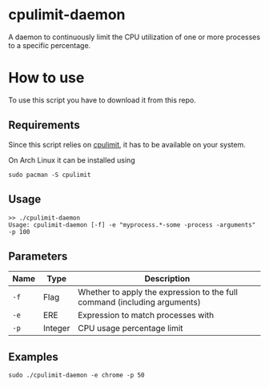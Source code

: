 # cpulimit-daemon
A daemon to continuously limit the CPU utilization of one or more processes to a specific percentage.

# How to use

To use this script you have to download it from this repo.

## Requirements

Since this script relies on [cpulimit](https://github.com/opsengine/cpulimit), it has to be available on your system.

On Arch Linux it can be installed using
```shell
sudo pacman -S cpulimit
```

## Usage

```
>> ./cpulimit-daemon 
Usage: cpulimit-daemon [-f] -e "myprocess.*-some -process -arguments" -p 100
```

## Parameters

| Name | Type    | Description |
|------|---------|-------------|
| `-f` | Flag    | Whether to apply the expression to the full command (including arguments) |
| `-e` | ERE     | Expression to match processes with |
| `-p` | Integer | CPU usage percentage limit |

## Examples

```shell
sudo ./cpulimit-daemon -e chrome -p 50
```
